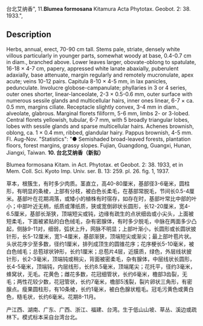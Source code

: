 台北艾纳香",
11.**Blumea formosana** Kitamura Acta Phytotax. Geobot. 2: 38. 1933.",

## Description
Herbs, annual, erect, 70-90 cm tall. Stems pale, striate, densely white villous particularly in younger parts, somewhat woody at base, 0.4-0.7 cm in diam., branched above. Lower leaves larger, obovate-oblong to spatulate, 16-18 × 4-7 cm, papery, appressed white lanate abaxially, puberulent adaxially, base attenuate, margin regularly and remotely mucronulate, apex acute; veins 10-12 pairs. Capitula 8-10 × 4-5 mm, in lax panicles, pedunculate. Involucre globose-campanulate; phyllaries in 3 or 4 series, outer ones shorter, linear-lanceolate, 2-3 × 0.5-0.6 mm, outer surface with numerous sessile glands and multicellular hairs, inner ones linear, 6-7 × ca. 0.5 mm, margins ciliate. Receptacle slightly convex, 3-4 mm in diam., alveolate, glabrous. Marginal florets filiform, 5-6 mm, limbs 2- or 3-lobed. Central florets yellowish, tubular, 6-7 mm, with 5 broadly triangular lobes, lobes with sessile glands and sparse multicellular hairs. Achenes brownish, oblong, ca. 1 × 0.4 mm, ribbed, glandular hairy. Pappus brownish, 4-5 mm. Fl. Aug-Nov.
  "Statistics": "● Semishaded broad-leaved forests, plantation floors, forest margins, grassy slopes. Fujian, Guangdong, Guangxi, Hunan, Jiangxi, Taiwan.
**10. 台北艾纳香（新拟）**

Blumea formosana Kitam. in Act. Phytotax. et Geobot. 2: 38. 1933, et in Mem. Coll. Sci. Kyoto Imp. Univ. ser. B. 13: 259. pl. 26. fig. 1, 1937.

草本，根簇生，有时多少肉质。茎直立，高40-80厘米，基部径3-6毫米，圆柱形，有明显的条棱，上部有分枝，被白色长柔毛，在基部常脱毛，节间长0.5-4厘米。基部叶在花期凋落，或矮小的植株有时宿存，如存在时，基部叶常比中部的叶小；中部叶近无柄，纸质或薄纸质，狭或宽倒卵状长圆形，长12-20厘米，宽4-6.5厘米，基部长渐狭，顶端短尖或钝，边缘有疏生的点状细齿或小尖头，上面被短柔毛，下面被紧贴的白色绒毛，杂有密腺体，有时多少脱毛，中脉在两面多少凸起，侧脉9-11对，细弱，弧状上升，网脉不明显；上部叶渐小，长圆形或长圆状披针形，长5-12厘米，宽1-4厘米，基部渐狭，顶端短尖或渐尖；最上部叶苞片状。头状花序少至多数，径约1厘米，排列成顶生的圆锥花序；花序梗长5-10毫米，被白色绒毛；总苞球状钟形，长约1厘米；总苞片4层，近膜质，绿色，外层线状披针形，长2-3毫米，顶端钝或稍尖，背面被密柔毛，杂有腺体，中层线状长圆形，长4-5毫米，顶端钝，内层线形，长约8.5毫米，顶端尾尖；花托平，径约3毫米，蜂窝状，无毛。花黄色；雌花多数，花冠细管状，长约6毫米，檐部3齿裂，无毛；两性花较少数，花冠管状，长约7毫米，檐部5浅裂，裂片卵状三角形，有密腺点。瘦果圆柱形，有10条棱，长约1毫米，被白色腺状粗毛。冠毛污黄色或黄白色，糙毛状，长约6毫米。花期8-11月。

产江西、湖南、广东、广西、浙江、福建、台湾。生于低山山坡、草丛、溪边或疏林下。模式标本采自台湾台北。
